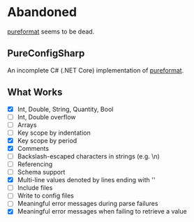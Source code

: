 # Abandoned

[pureformat](https://github.com/pureformat/pureformat) seems to be dead.


## PureConfigSharp

An incomplete C# (.NET Core) implementation of [pureformat](https://github.com/pureformat/pureformat).

## What Works

- [X] Int, Double, String, Quantity, Bool
- [ ] Int, Double overflow
- [ ] Arrays
- [ ] Key scope by indentation
- [X] Key scope by period
- [X] Comments
- [ ] Backslash-escaped characters in strings (e.g. \n)
- [ ] Referencing
- [ ] Schema support
- [X] Multi-line values denoted by lines ending with '\'
- [ ] Include files
- [ ] Write to config files
- [ ] Meaningful error messages during parse failures
- [X] Meaningful error messages when failing to retrieve a value
